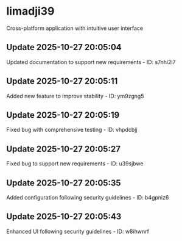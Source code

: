 # limadji39
Cross-platform application with intuitive user interface

## Update 2025-10-27 20:05:04
Updated documentation to support new requirements - ID: s7nhi2l7


## Update 2025-10-27 20:05:11
Added new feature to improve stability - ID: ym9zgng5


## Update 2025-10-27 20:05:19
Fixed bug with comprehensive testing - ID: vhpdcbjj


## Update 2025-10-27 20:05:27
Fixed bug to support new requirements - ID: u39sjbwe


## Update 2025-10-27 20:05:35
Added configuration following security guidelines - ID: b4gpniz6


## Update 2025-10-27 20:05:43
Enhanced UI following security guidelines - ID: w8ihwnrf

